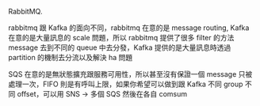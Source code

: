 RabbitMQ.

rabbitmq 跟 Kafka 的面向不同，rabbitmq 在意的是 message routing, Kafka 在意的是大量訊息的 scale 問題，所以 rabbitmq 提供了很多 filter 的方法message 去到不同的 queue 中去分發，Kafka 提供的是大量訊息時透過 partition 的機制去分流以及解決 ha 問題

SQS 在意的是無狀態擴充跟服務可用性，所以甚至沒有保證一個 message 只被處理一次，FIFO 則是有呼叫上限，如果你希望可以做到跟 Kafka 不同 group 不同 offset，可以用 SNS → 多個 SQS 然後在各自 comsum